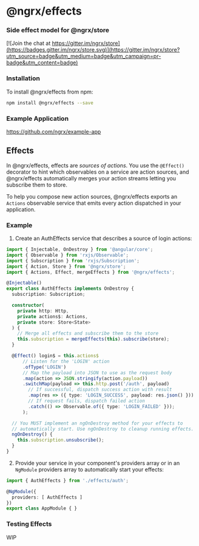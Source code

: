 # @ngrx/effects
### Side effect model for @ngrx/store
[![Join the chat at https://gitter.im/ngrx/store](https://badges.gitter.im/ngrx/store.svg)](https://gitter.im/ngrx/store?utm_source=badge&utm_medium=badge&utm_campaign=pr-badge&utm_content=badge)

### Installation
To install @ngrx/effects from npm:
```bash
npm install @ngrx/effects --save
```
### Example Application

https://github.com/ngrx/example-app

## Effects
In @ngrx/effects, effects are _sources of actions_. You use the `@Effect()` decorator to hint which observables on a service are action sources, and @ngrx/effects automatically merges your action streams letting you subscribe them to store.

To help you compose new action sources, @ngrx/effects exports an `Actions` observable service that emits every action dispatched in your application.


### Example
1. Create an AuthEffects service that describes a source of login actions:
  ```ts
  import { Injectable, OnDestroy } from '@angular/core';
  import { Observable } from 'rxjs/Observable';
  import { Subscription } from 'rxjs/Subscription';
  import { Action, Store } from '@ngrx/store';
  import { Actions, Effect, mergeEffects } from '@ngrx/effects';

  @Injectable()
  export class AuthEffects implements OnDestroy {
    subscription: Subscription;

    constructor(
      private http: Http,
      private actions$: Actions,
      private store: Store<State>
    ) {
      // Merge all effects and subscribe them to the store
      this.subscription = mergeEffects(this).subscribe(store);
    }

    @Effect() login$ = this.actions$
        // Listen for the 'LOGIN' action
        .ofType('LOGIN')
        // Map the payload into JSON to use as the request body
        .map(action => JSON.stringify(action.payload))
        .switchMap(payload => this.http.post('/auth', payload)
          // If successful, dispatch success action with result
          .map(res => ({ type: 'LOGIN_SUCCESS', payload: res.json() }))
          // If request fails, dispatch failed action
          .catch(() => Observable.of({ type: 'LOGIN_FAILED' }));
        );

    // You MUST implement an ngOnDestroy method for your effects to
    // automatically start. Use ngOnDestroy to cleanup running effects.
    ngOnDestroy() {
      this.subscription.unsubscribe();
    }
  }
  ```

2. Provide your service in your component's providers array or in an `NgModule` providers array to automatically start your effects:
  ```ts
  import { AuthEffects } from './effects/auth';

  @NgModule({
    providers: [ AuthEffects ]
  })
  export class AppModule { }
  ```




### Testing Effects
WIP
